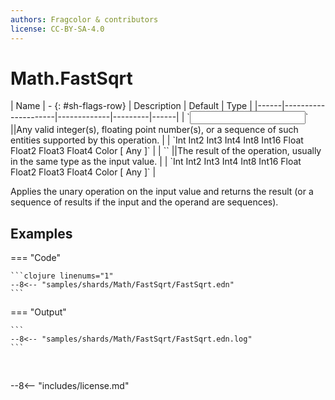 ```yaml
---
authors: Fragcolor & contributors
license: CC-BY-SA-4.0
---
```



# Math.FastSqrt

<div class="sh-parameters" markdown="1">
| Name | - {: #sh-flags-row} | Description | Default | Type |
|------|---------------------|-------------|---------|------|
| `<input>` ||Any valid integer(s), floating point number(s), or a sequence of such entities supported by this operation. | | `Int Int2 Int3 Int4 Int8 Int16 Float Float2 Float3 Float4 Color [ Any ]` |
| `<output>` ||The result of the operation, usually in the same type as the input value. | | `Int Int2 Int3 Int4 Int8 Int16 Float Float2 Float3 Float4 Color [ Any ]` |

</div>

Applies the unary operation on the input value and returns the result (or a sequence of results if the input and the operand are sequences).

## Examples

=== "Code"

    ```clojure linenums="1"
    --8<-- "samples/shards/Math/FastSqrt/FastSqrt.edn"
    ```

=== "Output"

    ```
    --8<-- "samples/shards/Math/FastSqrt/FastSqrt.edn.log"
    ```
&nbsp;

--8<-- "includes/license.md"

